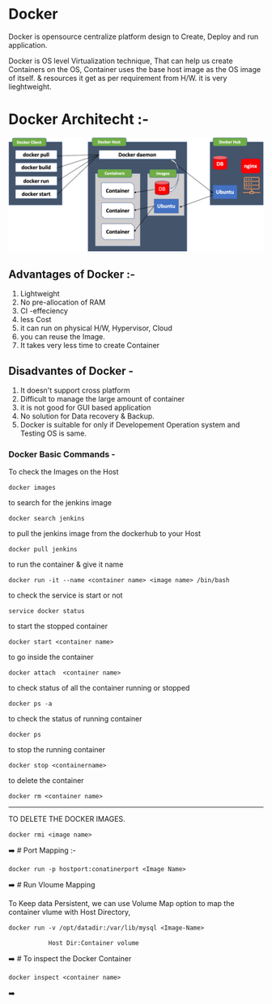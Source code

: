 # Docker

Docker is opensource centralize platform design to Create, Deploy and run application.

Docker is OS level Virtualization technique, That can help us create Containers on the OS, 
Container uses the base host image as the OS image of itself. & resources it get as per requirement from H/W. it is very lieghtweight. 

# Docker Architecht :- 
![Screenshot 2023-04-14 at 7 06 46 PM](DockerArch-2-1024x458.png)



## Advantages of Docker :- 

1. Lightweight 
2. No pre-allocation of RAM 
3. CI -effeciency 
4. less Cost
5. it can run on physical H/W, Hypervisor, Cloud
6. you can reuse the Image.
7. It takes very less time to create Container

## Disadvantes of Docker - 

1. It doesn't support cross platform
2. Difficult to manage the large amount of container
3. it is not good for GUI based application
4. No solution for Data recovery & Backup.
5. Docker is suitable for only if Developement Operation system and Testing OS is same.


### Docker Basic Commands - 

To check the Images on the Host
``` 
docker images
```
to search for the jenkins image    

``` 
docker search jenkins
``` 

to pull the jenkins image from the dockerhub to your Host 
``` 
docker pull jenkins
``` 
to run the container & give it name 

``` 
docker run -it --name <container name> <image name> /bin/bash
``` 

to check the service is start or not 
``` 
service docker status
``` 

to start the stopped container 
``` 
docker start <container name>
``` 

to go inside the container

``` 
docker attach  <container name>
``` 

to check status of all the container running or stopped
```
docker ps -a
``` 

to check the status of running container

```
docker ps
``` 

to stop the running container 
``` 
docker stop <containername>
``` 

to delete the container 
``` 
docker rm <container name>
```  

************************************************************************


TO DELETE THE DOCKER IMAGES. 

```
docker rmi <image name>
```

➡️ # Port Mapping :- 

```
docker run -p hostport:conatinerport <Image Name>
```

➡️ # Run Vloume Mapping 

To Keep data Persistent, we can use Volume Map option to map the container vlume with Host Directory,

```
docker run -v /opt/datadir:/var/lib/mysql <Image-Name>
```
               Host Dir:Container volume


➡️ # To inspect the Docker Container

```
docker inspect <container name>
```

➡️ 
 


   



